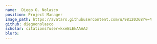 ```yaml
---
name:  Diego O. Nolasco
position: Project Manager 
image_path: https://avatars.githubusercontent.com/u/98120368?v=4
github: diegoonolasco
scholar: citations?user=kxeELEkAAAAJ
blurb:
---
```

